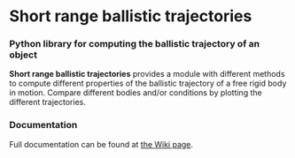 # Short range ballistic trajectories
### Python library for computing the ballistic trajectory of an object

**Short range ballistic trajectories** provides a module with different methods to compute different properties of the ballistic trajectory of a free rigid body in motion. Compare different bodies and/or conditions by plotting the different trajectories.

### Documentation
Full documentation can be found at [the Wiki page](https://gits-15.sys.kth.se/ehede/ballistic_trajectories/wiki).
